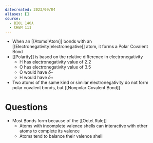 ```yaml
---
datecreated: 2023/09/04
aliases: []
course:
  - BIOL 140A
  - CHEM 111
---
```


- When an [[Atoms|Atom]] bonds with an [[Electronegativity|electronegative]] atom, it forms a Polar Covalent Bond
- [[Polarity]] is based on the relative difference in electronegativity
	- H has electronegativity value of 2.2
	- O has electronegativity value of 3.5
	- O would have $\delta -$
	- H would have $\delta +$
- Two atoms of the same kind or similar electronegativity do not form polar covalent bonds, but [[Nonpolar Covalent Bond]]

# Questions 

- Most Bonds form because of the [[Octet Rule]]
	- Atoms with incomplete valence shells can interactive with other atoms to complete its valence
	- Atoms tend to balance their valence shell